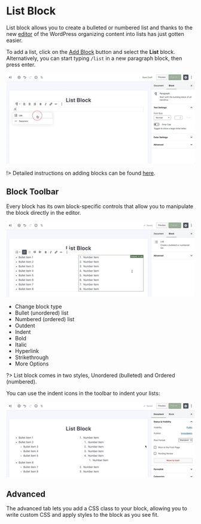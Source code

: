 # List Block

List block allows you to create a bulleted or numbered list and thanks to the new [editor](wordpress-editor) of the WordPress organizing content into lists has just gotten easier.

To add a list, click on the [Add Block](adding-block) button and select the **List** block. Alternatively, you can start typing `/list` in a new paragraph block, then press enter.

![Use the slash command /list to add a list block](img/add-list-block.jpg)

!> Detailed instructions on adding blocks can be found [here](adding-block).

## Block Toolbar

Every block has its own block-specific controls that allow you to manipulate the block directly in the editor. 

![There are two types of lists, unordered and ordered](img/bulleted-numbered-list.jpg)

* Change block type
* Bullet (unordered) list
* Numbered (ordered) list
* Outdent
* Indent
* Bold
* Italic
* Hyperlink
* Strikethrough
* More Options

?> List block comes in two styles, Unordered (bulleted) and Ordered (numbered).

You can use the indent icons in the toolbar to indent your lists:

![Indent lists with the indent icons](img/list-block-indent.jpg)

## Advanced

The advanced tab lets you add a CSS class to your block, allowing you to write custom CSS and apply styles to the block as you see fit.
